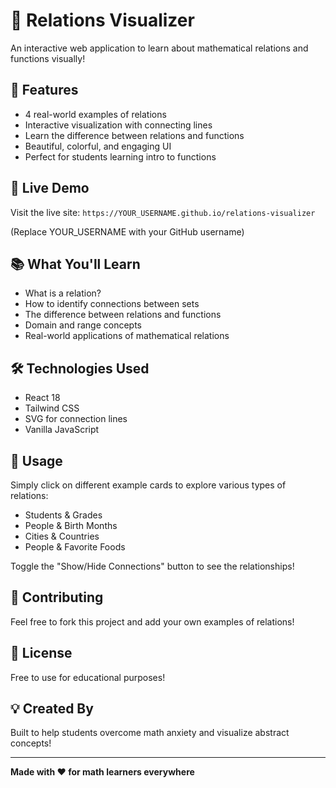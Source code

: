 # 🔗 Relations Visualizer

An interactive web application to learn about mathematical relations and functions visually!

## 🌟 Features

- 4 real-world examples of relations
- Interactive visualization with connecting lines
- Learn the difference between relations and functions
- Beautiful, colorful, and engaging UI
- Perfect for students learning intro to functions

## 🚀 Live Demo

Visit the live site: `https://YOUR_USERNAME.github.io/relations-visualizer`

(Replace YOUR_USERNAME with your GitHub username)

## 📚 What You'll Learn

- What is a relation?
- How to identify connections between sets
- The difference between relations and functions
- Domain and range concepts
- Real-world applications of mathematical relations

## 🛠️ Technologies Used

- React 18
- Tailwind CSS
- SVG for connection lines
- Vanilla JavaScript

## 📖 Usage

Simply click on different example cards to explore various types of relations:
- Students & Grades
- People & Birth Months
- Cities & Countries
- People & Favorite Foods

Toggle the "Show/Hide Connections" button to see the relationships!

## 🤝 Contributing

Feel free to fork this project and add your own examples of relations!

## 📄 License

Free to use for educational purposes!

## 💡 Created By

Built to help students overcome math anxiety and visualize abstract concepts!

---

**Made with ❤️ for math learners everywhere**
